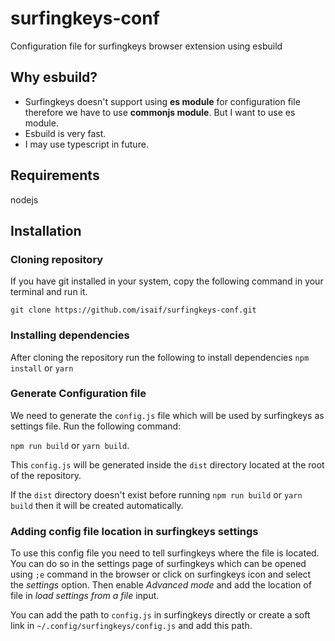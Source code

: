# surfingkeys-conf

Configuration file for surfingkeys browser extension using esbuild

## Why esbuild?

- Surfingkeys doesn't support using **es module** for configuration file therefore we have to use **commonjs module**. But I want to use es module.
- Esbuild is very fast.
- I may use typescript in future.

## Requirements

nodejs

## Installation

### Cloning repository

If you have git installed in your system, copy the following command in your terminal and run it.

`git clone https://github.com/isaif/surfingkeys-conf.git`

### Installing dependencies

After cloning the repository run the following to install dependencies
`npm install` or `yarn`

### Generate Configuration file

We need to generate the `config.js` file which will be used by surfingkeys as settings file. Run the following command:

`npm run build` or `yarn build`.

This `config.js` will be generated inside the `dist` directory located at the root of the repository.

If the `dist` directory doesn't exist before running `npm run build` or `yarn build` then it will be created automatically.

### Adding config file location in surfingkeys settings

To use this config file you need to tell surfingkeys where the file is located. You can do so in the settings page of surfingkeys which can be opened using `;e` command in the browser or click on surfingkeys icon and select the _settings_ option. Then enable _Advanced mode_ and add the location of file in _load settings from a file_ input.

You can add the path to `config.js` in surfingkeys directly or create a soft link in `~/.config/surfingkeys/config.js` and add this path.
